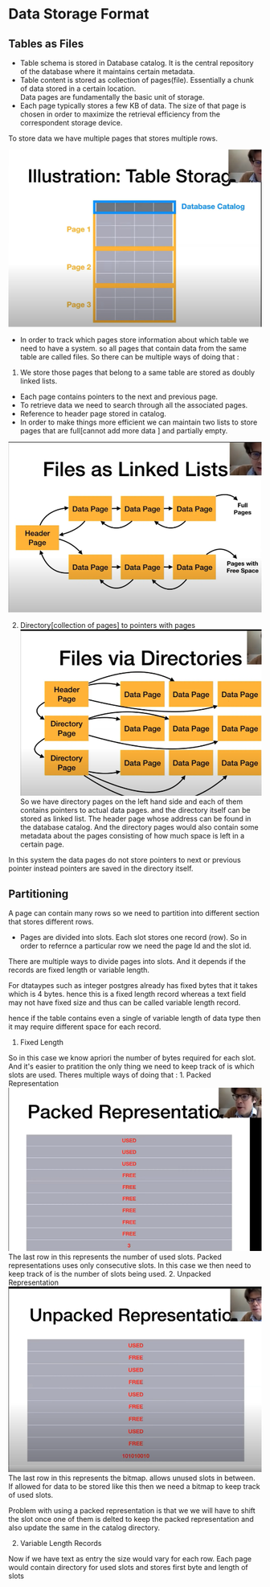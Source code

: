 # Data Storage Format 

## Tables as Files

- Table schema is stored in Database catalog. It is the central repository of the database where it maintains certain metadata. 
- Table content is stored as collection of pages(file). Essentially a chunk of data stored in a certain location.  
Data pages are fundamentally the basic unit of storage. 
- Each page typically stores a few KB of data. The size of that page is chosen in order to maximize the retrieval efficiency from the correspondent storage device. 

To store data we have multiple pages that stores multiple rows.

![](../../assets/images/Table%20catalog.png)


- In order to track which pages store information about which table we need to have a system. so all pages that contain data from the same table are called files. So there can be multiple ways of doing that : 

1. We store those pages that belong to a same table are stored as doubly linked lists. 
 - Each page contains pointers to the next and previous page. 
 - To retrieve data we need to search through all the associated pages. 
 - Reference to header page stored in catalog. 
 - In order to make things more efficient we can maintain two lists to store pages that are full[cannot add more data ] and partially empty.  

 ![](../../assets/images/Storing%20pages%20as%20Linked%20List.png)

2. Directory[collection of pages] to pointers with pages
![](../../assets/images/Pages%20as%20directories.png)
So we have directory pages on the left hand side and each of them contains pointers to actual data pages. 
and the directory itself can be stored as linked list. The header page whose address can be found in the database catalog. 
And the directory pages would also contain some metadata about the pages consisting of how much space is left in a certain page. 

In this system the data pages do not store pointers to next or previous pointer instead pointers are saved in the directory itself. 

## Partitioning 

A page can contain many rows so we need to partition into different section that stores different rows. 
- Pages are divided into slots. Each slot stores one record (row).
So in order to refernce a particular row we need the page Id and the slot id. 

There are multiple ways to divide pages into slots. And it depends if the records are fixed length or variable length. 


For dtataypes such as integer postgres already has fixed bytes that it takes which is 4 bytes. hence this is a fixed length record whereas a text field may not have fixed size and thus can be called variable length record. 

hence if the table contains even a single of variable length of data type then it may require different space for each record. 

1. Fixed Length 

So in this case we know apriori the number of bytes required for each slot. And it's easier to pratition the only thing we need to keep track of is which slots are used. 
Theres multiple ways of doing that : 
    1.  Packed Representation
    ![](../../assets/images/Packed%20Representation.png)
    The last row in this represents the number of used slots. 
      Packed representations uses only consecutive slots. 
      In this case we then need to keep track of is the number of slots being used. 
    2.  Unpacked Representation
    ![](../../assets/images/unpacked.png)
    The last row in this represents the bitmap.
        allows unused slots in between. 
        If allowed for data to be stored like this then we need a bitmap to keep track of used slots.

Problem with using a packed representation is that we we will have to shift the slot once one of them is delted to keep the packed representation and also update the same in the catalog directory. 


2. Variable Length Records 

Now if we have text as entry the size would vary for each row. 
Each page would contain directory for used slots and stores first byte and length of slots
